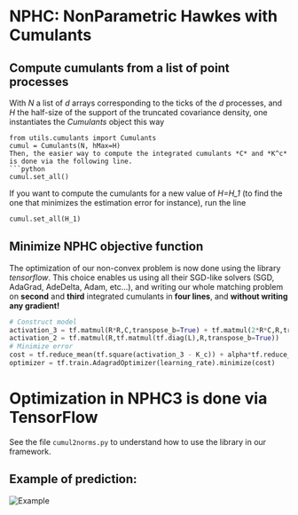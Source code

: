 # NPHC: NonParametric Hawkes with Cumulants
## Compute cumulants from a list of point processes

With *N* a list of *d* arrays corresponding to the ticks of the *d* processes, and *H* the half-size of the support of the truncated covariance density, one instantiates the *Cumulants* object this way
```
from utils.cumulants import Cumulants
cumul = Cumulants(N, hMax=H)
Then, the easier way to compute the integrated cumulants *C* and *K^c* is done via the following line.
```python
cumul.set_all()
```
If you want to compute the cumulants for a new value of *H=H_1* (to find the one that minimizes the estimation error for instance), run the line
```python
cumul.set_all(H_1)
```

## Minimize NPHC objective function

The optimization of our non-convex problem is now done using the library *tensorflow*.
This choice enables us using all their SGD-like solvers (SGD, AdaGrad, AdeDelta, Adam, etc...), and writing our whole matching problem on **second** and **third** integrated cumulants in **four lines**, and **without writing any gradient!**
```python
# Construct model
activation_3 = tf.matmul(R*R,C,transpose_b=True) + tf.matmul(2*R*C,R,transpose_b=True) - tf.matmul(2*R*R,tf.matmul(tf.diag(L),R,transpose_b=True))
activation_2 = tf.matmul(R,tf.matmul(tf.diag(L),R,transpose_b=True))
# Minimize error
cost = tf.reduce_mean(tf.square(activation_3 - K_c)) + alpha*tf.reduce_mean(tf.square(activation_2 - C))
optimizer = tf.train.AdagradOptimizer(learning_rate).minimize(cost)
```

# Optimization in NPHC3 is done via TensorFlow

See the file ```cumul2norms.py``` to understand how to use the library in our framework.

## Example of prediction:

![Example](http://i.imgur.com/44M8qct.png?1)
